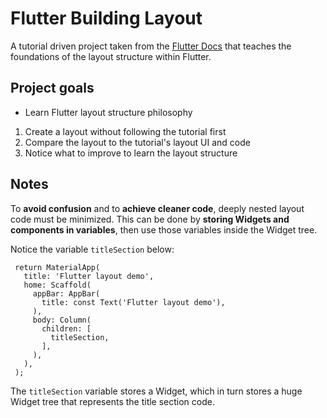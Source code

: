 # Flutter Building Layout

A tutorial driven project taken from the [Flutter Docs](https://docs.flutter.dev/development/ui/layout/tutorial) that teaches the foundations of the layout structure within Flutter.

## Project goals

- Learn Flutter layout structure philosophy

1. Create a layout without following the tutorial first
2. Compare the layout to the tutorial's layout UI and code
3. Notice what to improve to learn the layout structure

## Notes

To **avoid confusion** and to **achieve cleaner code**, deeply nested layout code must be minimized. This can be done by **storing Widgets and components in variables**, then use those variables inside the Widget tree.

Notice the variable `titleSection` below:

```
 return MaterialApp(            
   title: 'Flutter layout demo',            
   home: Scaffold(            
     appBar: AppBar(            
       title: const Text('Flutter layout demo'),            
     ),            
     body: Column(            
       children: [            
         titleSection,            
       ],            
     ),            
   ),            
 );
```

The `titleSection` variable stores a Widget, which in turn stores a huge Widget tree that represents the title section code.